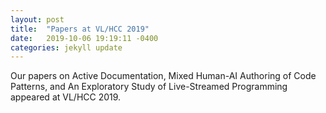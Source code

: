 ```yaml
---
layout: post
title:  "Papers at VL/HCC 2019"
date:   2019-10-06 19:19:11 -0400
categories: jekyll update
---
```

Our papers on Active Documentation, Mixed Human-AI Authoring of Code Patterns,
 and An Exploratory Study of Live-Streamed Programming appeared at VL/HCC 2019.